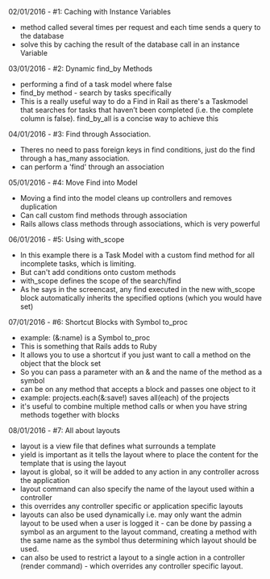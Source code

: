 02/01/2016 - #1: Caching with Instance Variables
- method called several times per request and each time sends a query to the database
- solve this by caching the result of the database call in an instance Variable

03/01/2016 - #2: Dynamic find_by Methods
  - performing a find of a task model where false
  - find_by method - search by tasks specifically
  - This is a really useful way to do a Find in Rail as there's a Taskmodel that searches for tasks that haven’t been completed (i.e. the complete column is false). find_by_all is a concise way to achieve this

04/01/2016 - #3: Find through Association.
  - Theres no need to pass foreign keys in find conditions, just do the find through a has_many association.
  - can perform a 'find' through an association

05/01/2016 - #4: Move Find into Model
  - Moving a find into the model cleans up controllers and removes duplication
  - Can call custom find methods through association
  - Rails allows class methods through associations, which is very powerful

06/01/2016 - #5: Using with_scope
  - In this example there is a Task Model with a custom find method for all incomplete tasks, which is limiting.
  - But can't add conditions onto custom methods
  - with_scope defines the scope of the search/find
  - As he says in the screencast, any find executed in the new with_scope block automatically inherits the specified options (which you would have set)

07/01/2016 - #6: Shortcut Blocks with Symbol to_proc
  - example: (&:name) is a Symbol to_proc
  - This is something that Rails adds to Ruby
  - It allows you to use a shortcut if you just want to call a method on the object that the block set
  - So you can pass a parameter with an & and the name of the method as a symbol
  - can be on any method that accepts a block and passes one object to it
  - example: projects.each(&:save!) saves all(each) of the projects
  - it's useful to combine multiple method calls or when you have string methods together with blocks

08/01/2016 - #7: All about layouts
  - layout is a view file that defines what surrounds a template
  - yield is important as it tells the layout where to place the content for the template that is using the layout
  - layout is global, so it will be added to any action in any controller across the application
  - layout command can also specify the name of the layout used within a controller
  - this overrides any controller specific or application specific layouts
  - layouts can also be used dynamically i.e. may only want the admin layout to be used when a user is logged it - can be done by passing a symbol as an argument to the layout command, creating a method with the same name as the symbol thus determining which layout should be used.
  - can also be used to restrict a layout to a single action in a controller (render command) - which overrides any controller specific layout.
